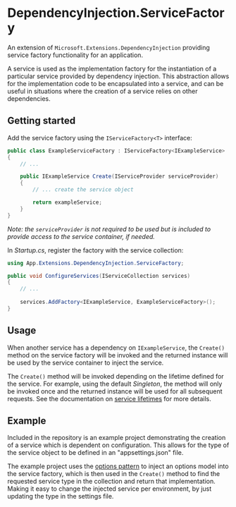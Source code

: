 # DependencyInjection.ServiceFactory

An extension of `Microsoft.Extensions.DependencyInjection` providing service factory functionality for an application.

A service is used as the implementation factory for the instantiation of a particular service provided by dependency injection. This abstraction allows for the implementation code to be encapsulated into a service, and can be useful in situations where the creation of a service relies on other dependencies.

## Getting started

Add the service factory using the `IServiceFactory<T>` interface:

``` csharp
public class ExampleServiceFactory : IServiceFactory<IExampleService>
{
    // ...

    public IExampleService Create(IServiceProvider serviceProvider)
    {
        // ... create the service object

        return exampleService;
    }
}
```

*Note: the `serviceProvider` is not required to be used but is included to provide access to the service container, if needed.*

In *Startup.cs*, register the factory with the service collection:

```csharp
using App.Extensions.DependencyInjection.ServiceFactory;

public void ConfigureServices(IServiceCollection services)
{
    // ...
    
    services.AddFactory<IExampleService, ExampleServiceFactory>();
}
```

## Usage

When another service has a dependency on `IExampleService`, the `Create()` method on the service factory will be invoked and the returned instance will be used by the service container to inject the service.

The `Create()` method will be invoked depending on the lifetime defined for the service. For example, using the default *Singleton*, the method will only be invoked once and the returned instance will be used for all subsequent requests. See the documentation on [service lifetimes](https://docs.microsoft.com/en-us/aspnet/core/fundamentals/dependency-injection?view=aspnetcore-3.1#service-lifetimes) for more details.

## Example

Included in the repository is an example project demonstrating the creation of a service which is dependent on configuration. This allows for the type of the service object to be defined in an "appsettings.json" file.

The example project uses the [options pattern](https://docs.microsoft.com/en-us/aspnet/core/fundamentals/configuration/options?view=aspnetcore-3.1) to inject an options model into the service factory, which is then used in the `Create()` method to find the requested service type in the collection and return that implementation. Making it easy to change the injected service per environment, by just updating the type in the settings file.

